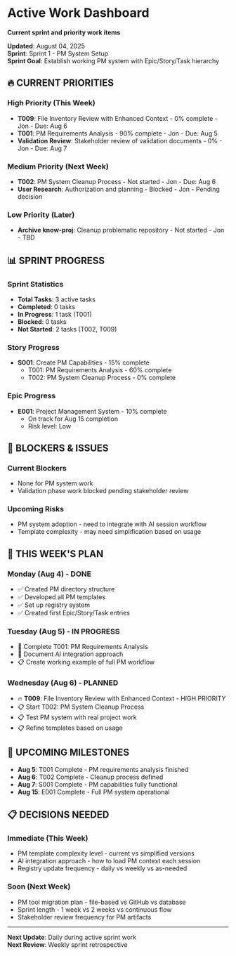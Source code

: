 # Active Work Dashboard
**Current sprint and priority work items**

**Updated**: August 04, 2025  
**Sprint**: Sprint 1 - PM System Setup  
**Sprint Goal**: Establish working PM system with Epic/Story/Task hierarchy

## 🔥 CURRENT PRIORITIES

### High Priority (This Week)
- **T009**: File Inventory Review with Enhanced Context - 0% complete - Jon - Due: Aug 6
- **T001**: PM Requirements Analysis - 90% complete - Jon - Due: Aug 5
- **Validation Review**: Stakeholder review of validation documents - 0% - Jon - Due: Aug 7

### Medium Priority (Next Week)  
- **T002**: PM System Cleanup Process - Not started - Jon - Due: Aug 6
- **User Research**: Authorization and planning - Blocked - Jon - Pending decision

### Low Priority (Later)
- **Archive know-proj**: Cleanup problematic repository - Not started - Jon - TBD

## 📊 SPRINT PROGRESS

### Sprint Statistics
- **Total Tasks**: 3 active tasks
- **Completed**: 0 tasks
- **In Progress**: 1 task (T001)
- **Blocked**: 0 tasks
- **Not Started**: 2 tasks (T002, T009)

### Story Progress
- **S001**: Create PM Capabilities - 15% complete
  - T001: PM Requirements Analysis - 60% complete
  - T002: PM System Cleanup Process - 0% complete

### Epic Progress  
- **E001**: Project Management System - 10% complete
  - On track for Aug 15 completion
  - Risk level: Low

## 🚨 BLOCKERS & ISSUES

### Current Blockers
- None for PM system work
- Validation phase work blocked pending stakeholder review

### Upcoming Risks
- PM system adoption - need to integrate with AI session workflow
- Template complexity - may need simplification based on usage

## 📅 THIS WEEK'S PLAN

### Monday (Aug 4) - DONE
- ✅ Created PM directory structure
- ✅ Developed all PM templates  
- ✅ Set up registry system
- ✅ Created first Epic/Story/Task entries

### Tuesday (Aug 5) - IN PROGRESS
- 🔄 Complete T001: PM Requirements Analysis
- 🔄 Document AI integration approach
- 📋 Create working example of full PM workflow

### Wednesday (Aug 6) - PLANNED
- 🔥 **T009**: File Inventory Review with Enhanced Context - HIGH PRIORITY
- 📋 Start T002: PM System Cleanup Process
- 📋 Test PM system with real project work
- 📋 Refine templates based on usage

## 🎯 UPCOMING MILESTONES

- **Aug 5**: T001 Complete - PM requirements analysis finished
- **Aug 6**: T002 Complete - Cleanup process defined  
- **Aug 7**: S001 Complete - PM capabilities fully functional
- **Aug 15**: E001 Complete - Full PM system operational

## 📋 DECISIONS NEEDED

### Immediate (This Week)
- PM template complexity level - current vs simplified versions
- AI integration approach - how to load PM context each session
- Registry update frequency - daily vs weekly vs as-needed

### Soon (Next Week)
- PM tool migration plan - file-based vs GitHub vs database
- Sprint length - 1 week vs 2 weeks vs continuous flow
- Stakeholder review frequency for PM artifacts

---

**Next Update**: Daily during active sprint work  
**Next Review**: Weekly sprint retrospective
